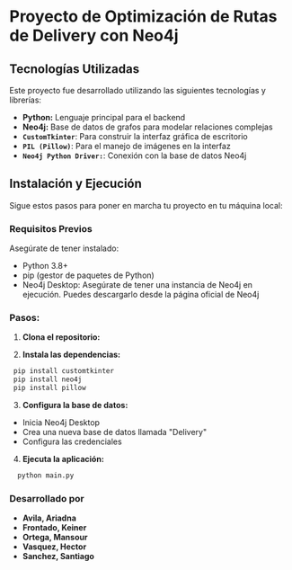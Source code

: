 # Proyecto de Optimización de Rutas de Delivery con Neo4j

##  Tecnologías Utilizadas

Este proyecto fue desarrollado utilizando las siguientes tecnologías y librerías:

* **Python:** Lenguaje principal para el backend
* **Neo4j:** Base de datos de grafos para modelar relaciones complejas
* **`CustomTkinter`**: Para construir la interfaz gráfica de escritorio
* **`PIL (Pillow)`**: Para el manejo de imágenes en la interfaz
* **`Neo4j Python Driver:`**: Conexión con la base de datos Neo4j

## Instalación y Ejecución

Sigue estos pasos para poner en marcha tu proyecto en tu máquina local:

### Requisitos Previos

Asegúrate de tener instalado:

* Python 3.8+
* pip (gestor de paquetes de Python)
* Neo4j Desktop: Asegúrate de tener una instancia de Neo4j en ejecución. Puedes descargarlo desde la página oficial de Neo4j

### Pasos:

1.  **Clona el repositorio:**


2.  **Instala las dependencias:**
   ```bash
    pip install customtkinter
    pip install neo4j
    pip install pillow
   ```

3.  **Configura la base de datos:**
  * Inicia Neo4j Desktop
  * Crea una nueva base de datos llamada "Delivery"
  * Configura las credenciales


4.  **Ejecuta la aplicación:**
  ```bash
    python main.py
  ```


### Desarrollado por


* **Avila, Ariadna**
* **Frontado, Keiner**
* **Ortega, Mansour**
* **Vasquez, Hector**
* **Sanchez, Santiago**
